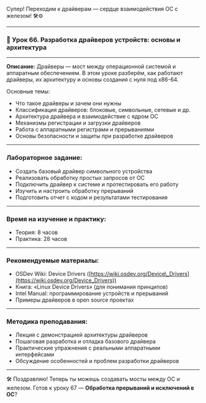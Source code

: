 Супер! Переходим к драйверам — сердце взаимодействия ОС с железом! 🛠️⚙️

---

### 🔹 Урок 66. Разработка драйверов устройств: основы и архитектура

---

**Описание:**
Драйверы — мост между операционной системой и аппаратным обеспечением. В этом уроке разберём, как работают драйверы, их архитектуру и основы создания с нуля под x86-64.

Основные темы:

* Что такое драйверы и зачем они нужны
* Классификация драйверов: блоковые, символьные, сетевые и др.
* Архитектура драйвера и взаимодействие с ядром ОС
* Механизмы регистрации и загрузки драйверов
* Работа с аппаратными регистрами и прерываниями
* Основы безопасности и защиты при разработке драйверов

---

### Лабораторное задание:

* Создать базовый драйвер символьного устройства
* Реализовать обработку простых запросов от ОС
* Подключить драйвер к системе и протестировать его работу
* Изучить и настроить обработку прерываний
* Подготовить отчет с кодом и результатами тестирования

---

### Время на изучение и практику:

* Теория: 8 часов
* Практика: 28 часов

---

### Рекомендуемые материалы:

* OSDev Wiki: Device Drivers ([https://wiki.osdev.org/Device\_Drivers](https://wiki.osdev.org/Device_Drivers))
* Книга: «Linux Device Drivers» (для понимания принципов)
* Intel Manual: программирование устройств и прерываний
* Примеры драйверов в open source проектах

---

### Методика преподавания:

* Лекция с демонстрацией архитектуры драйверов
* Пошаговая разработка и отладка базового драйвера
* Практические упражнения с реальными аппаратными интерфейсами
* Обсуждение особенностей и проблем разработки драйверов

---

🛠️ Поздравляю! Теперь ты можешь создавать мосты между ОС и железом. Готов к уроку 67 — **Обработка прерываний и исключений в ОС**?
